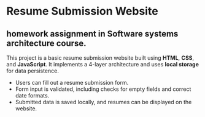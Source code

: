 # Resume Submission Website

## homework assignment in Software systems architecture course.
This project is a basic resume submission website built using **HTML**, **CSS**, and **JavaScript**. It implements a 4-layer architecture and uses **local storage** for data persistence.

- Users can fill out a resume submission form.
- Form input is validated, including checks for empty fields and correct date formats.
- Submitted data is saved locally, and resumes can be displayed on the website.
